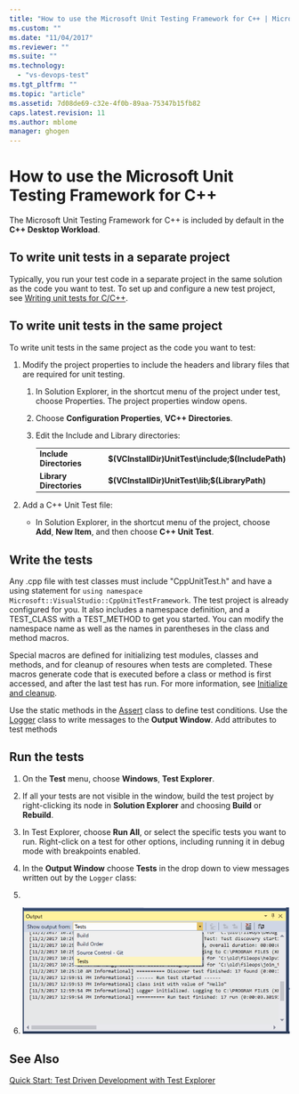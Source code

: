 ```yaml
---
title: "How to use the Microsoft Unit Testing Framework for C++ | Microsoft Docs"
ms.custom: ""
ms.date: "11/04/2017"
ms.reviewer: ""
ms.suite: ""
ms.technology: 
  - "vs-devops-test"
ms.tgt_pltfrm: ""
ms.topic: "article"
ms.assetid: 7d08de69-c32e-4f0b-89aa-75347b15fb82
caps.latest.revision: 11
ms.author: mblome
manager: ghogen
---
```

# How to use the Microsoft Unit Testing Framework for C++

The Microsoft Unit Testing Framework for C++ is included by default in the **C++ Desktop Workload**. 

##  <a name="separate_project"></a> To write unit tests in a separate project  
Typically, you run your test code in a separate project in the same solution as the code you want to test. To set up and configure a new test project, see [Writing unit tests for C/C++](writing-unit-tests-for-c-cpp.md).

##  <a name="same_project"></a> To write unit tests in the same project  
To write unit tests in the same project as the code you want to test:
  
1.  Modify the project properties to include the headers and library files that are required for unit testing.  
  
    1.  In Solution Explorer, in the shortcut menu of the project under test, choose Properties. The project properties window opens.  
  
    2.  Choose **Configuration Properties**, **VC++ Directories**.  
  
    3.  Edit the Include and Library directories:  
  
        |||  
        |-|-|  
        |**Include Directories**|**$(VCInstallDir)UnitTest\include;$(IncludePath)**|  
        |**Library Directories**|**$(VCInstallDir)UnitTest\lib;$(LibraryPath)**|  
  
2.  Add a C++ Unit Test file:  
  
    -   In Solution Explorer, in the shortcut menu of the project, choose **Add**, **New Item**, and then choose **C++ Unit Test**.  

## Write the tests
Any .cpp file with test classes must include "CppUnitTest.h" and have a using statement for `using namespace Microsoft::VisualStudio::CppUnitTestFramework`. The test project is already configured for you. It also includes a namespace definition, and a TEST_CLASS with a TEST_METHOD to get you started. You can modify the namespace name as well as the names in parentheses in the class and method macros.

Special macros are defined for initializing test modules, classes and methods, and for cleanup of resoures when tests are completed. These macros generate code that is executed before a class or method is first accessed, and after the last test has run. For more information, see [Initialize and cleanup](microsoft-visualstudio-testtools-cppunittestframework-api-reference.md#Initialize_and_cleanup).

Use the static methods in the [Assert](microsoft-visualstudio-testtools-cppunittestframework-api-reference.md#general_asserts) class to define test conditions. Use the [Logger](microsoft-visualstudio-testtools-cppunittestframework-api-reference.md#logger) class to write messages to the **Output Window**. Add attributes to test methods
  
## Run the tests  
  
1.  On the **Test** menu, choose **Windows**, **Test Explorer**.  
2. If all your tests are not visible in the window, build the test project by right-clicking its node in **Solution Explorer** and choosing **Build** or **Rebuild**.
  
2.  In Test Explorer, choose **Run All**, or select the specific tests you want to run. Right-click on a test for other options, including running it in debug mode with breakpoints enabled.
3. In the **Output Window** choose **Tests** in the drop down to view messages written out by the `Logger` class:
4. 
5. ![C++ Output Window showing test messages](media/cpp-test-output-window.png "Output window")
  
## See Also
[Quick Start: Test Driven Development with Test Explorer](../test/quick-start-test-driven-development-with-test-explorer.md)

